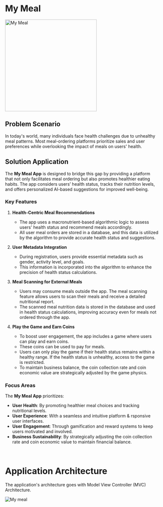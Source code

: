 # My Meal


<img src="https://github.com/user-attachments/assets/8325bfd3-0bd3-49da-aa73-5d94273e0dbf" alt="My Meal" width="300" height="300">

## Problem Scenario

In today's world, many individuals face health challenges due to unhealthy meal patterns. Most meal-ordering platforms prioritize sales and user preferences while overlooking the impact of meals on users' health.

## Solution Application

The **My Meal App** is designed to bridge this gap by providing a platform that not only facilitates meal ordering but also promotes healthier eating habits. The app considers users’ health status, tracks their nutrition levels, and offers personalized AI-based suggestions for improved well-being.

### Key Features

1. **Health-Centric Meal Recommendations**
   - The app uses a macronutrient-based algorithmic logic to assess users' health status and recommend meals accordingly.
   - All user meal orders are stored in a database, and this data is utilized by the algorithm to provide accurate health status and suggestions.

2. **User Metadata Integration**
   - During registration, users provide essential metadata such as gender, activity level, and goals.
   - This information is incorporated into the algorithm to enhance the precision of health status calculations.

3. **Meal Scanning for External Meals**
   - Users may consume meals outside the app. The meal scanning feature allows users to scan their meals and receive a detailed nutritional report.
   - The scanned meal nutrition data is stored in the database and used in health status calculations, improving accuracy even for meals not ordered through the app.

4. **Play the Game and Earn Coins**
   - To boost user engagement, the app includes a game where users can play and earn coins.
   - These coins can be used to pay for meals.
   - Users can only play the game if their health status remains within a healthy range. If the health status is unhealthy, access to the game is restricted.
   - To maintain business balance, the coin collection rate and coin economic value are strategically adjusted by the game physics.

### Focus Areas

The **My Meal App** prioritizes:
- **User Health**: By promoting healthier meal choices and tracking nutritional levels.
- **User Experience**: With a seamless and intuitive platform & rsponsive user interfaces.
- **User Engagement**: Through gamification and reward systems to keep users motivated and involved.
- **Business Sustainability**: By strategically adjusting the coin collection rate and coin economic value to maintain financial balance.

<br>

# Application Architecture

The application's architecture goes with Model View Controller (MVC) Architecture.

![My meal](https://github.com/user-attachments/assets/cb0c55f6-f110-4af5-ab68-28a5b86eb6fd)






